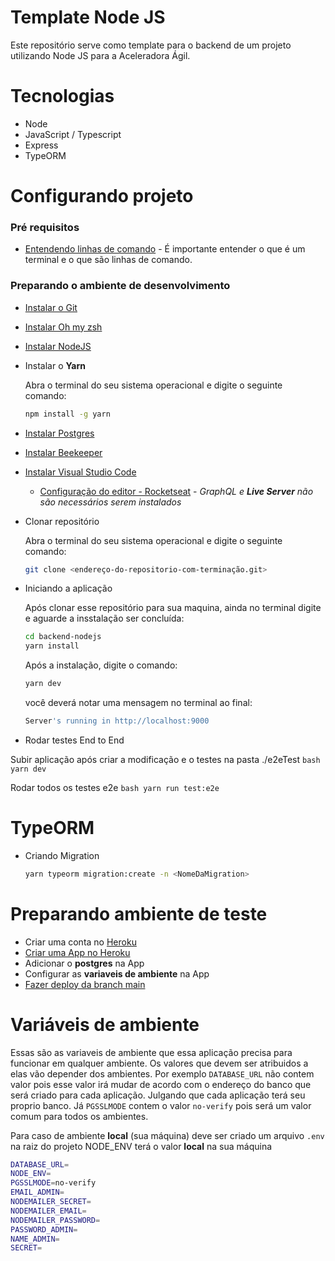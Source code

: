 # Template Node JS

Este repositório serve como template para o backend de um projeto utilizando Node JS para a Aceleradora Ágil.

# Tecnologias

- Node
- JavaScript / Typescript
- Express
- TypeORM

# Configurando projeto

### Pré requisitos

- [Entendendo linhas de comando](https://tutorial.djangogirls.org/pt/intro_to_command_line/) - É importante entender o que é um terminal e o que são linhas de comando.

### Preparando o ambiente de desenvolvimento

- [Instalar o Git](https://git-scm.com/downloads)
- [Instalar Oh my zsh](https://ohmyz.sh/)
- [Instalar NodeJS](https://nodejs.org/en/)
- Instalar o **Yarn**

  Abra o terminal do seu sistema operacional e digite o seguinte comando:

  ```bash
  npm install -g yarn
  ```

- [Instalar Postgres](https://www.postgresql.org/download/)
- [Instalar Beekeeper](https://www.beekeeperstudio.io/get)
- [Instalar Visual Studio Code](https://code.visualstudio.com/)
  - [Configuração do editor - Rocketseat](https://www.youtube.com/watch?v=c7P03kkrEG8) - _GraphQL e **Live Server** não são necessários serem instalados_
- Clonar repositório

  Abra o terminal do seu sistema operacional e digite o seguinte comando:

  ```bash
  git clone <endereço-do-repositorio-com-terminação.git>
  ```

- Iniciando a aplicação

  Após clonar esse repositório para sua maquina, ainda no terminal digite e aguarde a insstalação ser concluída:

  ```bash
  cd backend-nodejs
  yarn install
  ```

  Após a instalação, digite o comando:

  ```bash
  yarn dev
  ```

  você deverá notar uma mensagem no terminal ao final:

  ```bash
  Server's running in http://localhost:9000
  ```

- Rodar testes End to End

Subir aplicação após criar a modificação e o testes na pasta ./e2eTest
`bash yarn dev `

Rodar todos os testes e2e
`bash yarn run test:e2e `

# TypeORM

- Criando Migration

  ```bash
  yarn typeorm migration:create -n <NomeDaMigration>
  ```

# Preparando ambiente de teste

- Criar uma conta no [Heroku](https://signup.heroku.com/)
- [Criar uma App no Heroku](https://www.youtube.com/watch?v=RNQ5XsGADdg)
- Adicionar o **postgres** na App
- Configurar as **variaveis de ambiente** na App
- [Fazer deploy da branch main](https://www.youtube.com/watch?v=DMPJNe8PqnU)

# Variáveis de ambiente

Essas são as variaveis de ambiente que essa aplicação precisa para funcionar em qualquer ambiente.
Os valores que devem ser atribuidos a elas vão depender dos ambientes. Por exemplo `DATABASE_URL` não contem valor pois esse valor irá mudar de acordo com o endereço do banco que será criado para cada aplicação. Julgando que cada aplicação terá seu proprio banco. Já `PGSSLMODE` contem o valor `no-verify` pois será um valor comum para todos os ambientes.

Para caso de ambiente **local** (sua máquina) deve ser criado um arquivo `.env` na raiz do projeto
NODE_ENV terá o valor **local** na sua máquina

```bash
DATABASE_URL=
NODE_ENV=
PGSSLMODE=no-verify
EMAIL_ADMIN=
NODEMAILER_SECRET=
NODEMAILER_EMAIL=
NODEMAILER_PASSWORD=
PASSWORD_ADMIN=
NAME_ADMIN=
SECRET=
```

